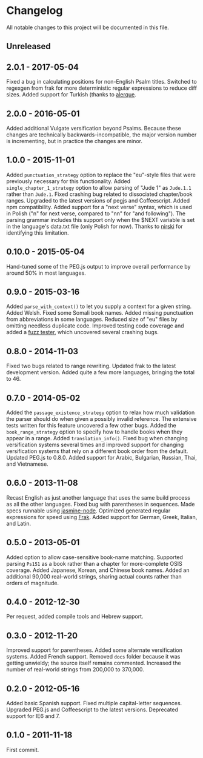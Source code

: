 # Changelog

All notable changes to this project will be documented in this file.

## Unreleased

## 2.0.1 - 2017-05-04

Fixed a bug in calculating positions for non-English Psalm titles. Switched to regexgen from frak for more deterministic regular expressions to reduce diff sizes. Added support for Turkish (thanks to [alerque](https://github.com/alerque).

## 2.0.0 - 2016-05-01

Added additional Vulgate versification beyond Psalms. Because these changes are technically backwards-incompatible, the major version number is incrementing, but in practice the changes are minor.

## 1.0.0 - 2015-11-01

Added `punctuation_strategy` option to replace the "eu"-style files that were previously necessary for this functionality. Added `single_chapter_1_strategy` option to allow parsing of "Jude 1" as `Jude.1.1` rather than `Jude.1`. Fixed crashing bug related to dissociated chapter/book ranges. Upgraded to the latest versions of pegjs and Coffeescript. Added npm compatibility. Added support for a "next verse" syntax, which is used in Polish ("n" for next verse, compared to "nn" for "and following"). The parsing grammar includes this support only when the $NEXT variable is set in the language's data.txt file (only Polish for now). Thanks to [nirski](https://github.com/openbibleinfo/Bible-Passage-Reference-Parser/issues/16) for identifying this limitation.

## 0.10.0 - 2015-05-04

Hand-tuned some of the PEG.js output to improve overall performance by around 50% in most languages.

## 0.9.0 - 2015-03-16

Added `parse_with_context()` to let you supply a context for a given string. Added Welsh. Fixed some Somali book names. Added missing punctuation from abbreviations in some languages. Reduced size of "eu" files by omitting needless duplicate code. Improved testing code coverage and added a [fuzz tester](https://github.com/openbibleinfo/Bible-Passage-Reference-Parser/blob/master/bin/fuzz/fuzz_lang.coffee), which uncovered several crashing bugs.

## 0.8.0 - 2014-11-03

Fixed two bugs related to range rewriting. Updated frak to the latest development version. Added quite a few more languages, bringing the total to 46.

## 0.7.0 - 2014-05-02

Added the `passage_existence_strategy` option to relax how much validation the parser should do when given a possibly invalid reference. The extensive tests written for this feature uncovered a few other bugs. Added the `book_range_strategy` option to specify how to handle books when they appear in a range. Added `translation_info()`. Fixed bug when changing versification systems several times and improved support for changing versification systems that rely on a different book order from the default. Updated PEG.js to 0.8.0. Added support for Arabic, Bulgarian, Russian, Thai, and Vietnamese.

## 0.6.0 - 2013-11-08

Recast English as just another language that uses the same build process as all the other languages. Fixed bug with parentheses in sequences. Made specs runnable using [jasmine-node](https://github.com/mhevery/jasmine-node). Optimized generated regular expressions for speed using [Frak](https://github.com/noprompt/frak). Added support for German, Greek, Italian, and Latin.

## 0.5.0 - 2013-05-01

Added option to allow case-sensitive book-name matching. Supported parsing `Ps151` as a book rather than a chapter for more-complete OSIS coverage. Added Japanese, Korean, and Chinese book names. Added an additional 90,000 real-world strings, sharing actual counts rather than orders of magnitude.

## 0.4.0 - 2012-12-30

Per request, added compile tools and Hebrew support.

## 0.3.0 - 2012-11-20

Improved support for parentheses. Added some alternate versification systems. Added French support. Removed `docs` folder because it was getting unwieldy; the source itself remains commented. Increased the number of real-world strings from 200,000 to 370,000.

## 0.2.0 - 2012-05-16

Added basic Spanish support. Fixed multiple capital-letter sequences. Upgraded PEG.js and Coffeescript to the latest versions. Deprecated support for IE6 and 7.

## 0.1.0 - 2011-11-18

First commit.